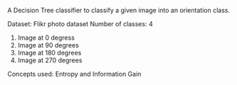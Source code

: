 A Decision Tree classifier to classify a given image into an orientation class.

Dataset: Flikr photo dataset
Number of classes: 4 
1) Image at 0 degress
2) Image at 90 degrees
3) Image at 180 degrees
4) Image at 270 degrees

Concepts used: Entropy and Information Gain
